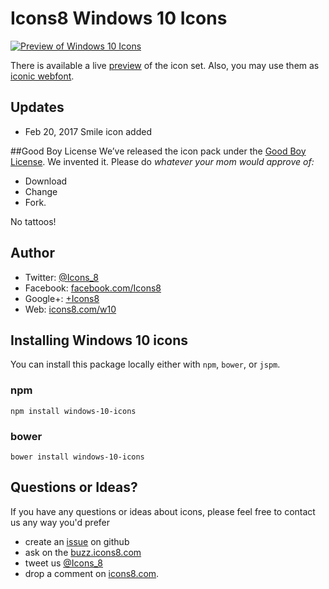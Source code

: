 # Icons8 Windows 10 Icons

[![Preview of Windows 10 Icons](https://cdnd.icons8.com/download/images/win10_preview-1.png)](https://icons8.github.io/windows-10-icons/)

There is available a live [preview](https://icons8.github.io/windows-10-icons/) of the icon set.
Also, you may use them as [iconic webfont](https://icons8.github.io/windows-10-icons/font).


## Updates
* Feb 20, 2017 Smile icon added


##Good Boy License
We’ve released the icon pack under the [Good Boy License](https://icons8.com/good-boy-license/). We invented it. Please do _whatever your mom would approve of:_
* Download
* Change
* Fork.

No tattoos!


## Author

* Twitter: [@Icons_8](https://twitter.com/)
* Facebook: [facebook.com/Icons8](https://www.facebook.com/Icons8)
* Google+: [+Icons8](https://plus.google.com/+Icons8/posts)
* Web: [icons8.com/w10](https://icons8.com/w10)

## Installing Windows 10 icons

You can install this package locally either with `npm`, `bower`, or `jspm`.

### npm

```shell
npm install windows-10-icons
```

### bower

```shell
bower install windows-10-icons
```

## Questions or Ideas?

If you have any questions or ideas about icons, please feel free to contact us any way you'd prefer
* create an [issue](https://github.com/icons8/windows-10-icons/issues) on github
* ask on the [buzz.icons8.com](http://buzz.icons8.com)
* tweet us [@Icons_8](https://twitter.com/)
* drop a comment on [icons8.com](https://icons8.com/w10).
